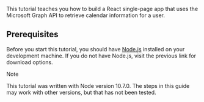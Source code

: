 <!-- markdownlint-disable MD002 MD041 -->

This tutorial teaches you how to build a React single-page app that uses the Microsoft Graph API to retrieve calendar information for a user.

## Prerequisites

Before you start this tutorial, you should have [Node.js](https://nodejs.org) installed on your development machine. If you do not have Node.js, visit the previous link for download options.

> [!NOTE]
> This tutorial was written with Node version 10.7.0. The steps in this guide may work with other versions, but that has not been tested.